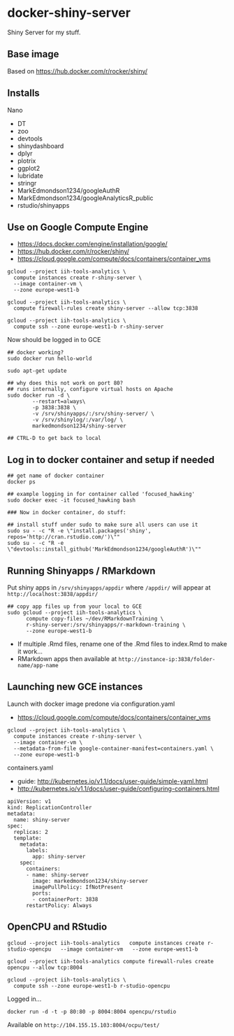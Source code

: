 # docker-shiny-server
Shiny Server for my stuff.

## Base image

Based on https://hub.docker.com/r/rocker/shiny/

## Installs

Nano

* DT
* zoo
* devtools
* shinydashboard
* dplyr
* plotrix
* ggplot2
* lubridate
* stringr
* MarkEdmondson1234/googleAuthR
* MarkEdmondson1234/googleAnalyticsR_public
* rstudio/shinyapps

## Use on Google Compute Engine

* https://docs.docker.com/engine/installation/google/
* https://hub.docker.com/r/rocker/shiny/
* https://cloud.google.com/compute/docs/containers/container_vms

```
gcloud --project iih-tools-analytics \
  compute instances create r-shiny-server \
  --image container-vm \
  --zone europe-west1-b

gcloud --project iih-tools-analytics \
  compute firewall-rules create shiny-server --allow tcp:3838
  
gcloud --project iih-tools-analytics \
  compute ssh --zone europe-west1-b r-shiny-server

```

Now should be logged in to GCE

```
## docker working?
sudo docker run hello-world

sudo apt-get update

## why does this not work on port 80?
## runs internally, configure virtual hosts on Apache
sudo docker run -d \
        --restart=always\
        -p 3838:3838 \
        -v /srv/shinyapps/:/srv/shiny-server/ \
        -v /srv/shinylog/:/var/log/ \
        markedmondson1234/shiny-server
        
## CTRL-D to get back to local
```

## Log in to docker container and setup if needed
```
## get name of docker container
docker ps

## example logging in for container called 'focused_hawking'
sudo docker exec -it focused_hawking bash

### Now in docker container, do stuff:

## install stuff under sudo to make sure all users can use it
sudo su - -c "R -e \"install.packages('shiny', repos='http://cran.rstudio.com/')\""
sudo su - -c "R -e \"devtools::install_github('MarkEdmondson1234/googleAuthR')\""
```

## Running Shinyapps / RMarkdown

Put shiny apps in `/srv/shinyapps/appdir` where `/appdir/` will appear at `http://localhost:3838/appdir/`

```
## copy app files up from your local to GCE
sudo gcloud --project iih-tools-analytics \
      compute copy-files ~/dev/RMarkdownTraining \
      r-shiny-server:/srv/shinyapps/r-markdown-training \
      --zone europe-west1-b
```

* If multiple .Rmd files, rename one of the .Rmd files to index.Rmd to make it work...
* RMarkdown apps then available at `http://instance-ip:3838/folder-name/app-name`


## Launching new GCE instances

Launch with docker image predone via configuration.yaml
* https://cloud.google.com/compute/docs/containers/container_vms

```
gcloud --project iih-tools-analytics \
  compute instances create r-shiny-server \
  --image container-vm \
  --metadata-from-file google-container-manifest=containers.yaml \
  --zone europe-west1-b
```

containers.yaml

* guide: http://kubernetes.io/v1.1/docs/user-guide/simple-yaml.html
* http://kubernetes.io/v1.1/docs/user-guide/configuring-containers.html

```
apiVersion: v1
kind: ReplicationController
metadata:
  name: shiny-server
spec:
  replicas: 2
  template:
    metadata:
      labels:
        app: shiny-server
    spec:
      containers:
      - name: shiny-server
        image: markedmondson1234/shiny-server
        imagePullPolicy: IfNotPresent
        ports:
        - containerPort: 3838
      restartPolicy: Always
```

## OpenCPU and RStudio

```
gcloud --project iih-tools-analytics   compute instances create r-studio-opencpu   --image container-vm   --zone europe-west1-b

gcloud --project iih-tools-analytics compute firewall-rules create opencpu --allow tcp:8004

gcloud --project iih-tools-analytics \
  compute ssh --zone europe-west1-b r-studio-opencpu
```
Logged in...

```
docker run -d -t -p 80:80 -p 8004:8004 opencpu/rstudio
```

Available on `http://104.155.15.103:8004/ocpu/test/`


